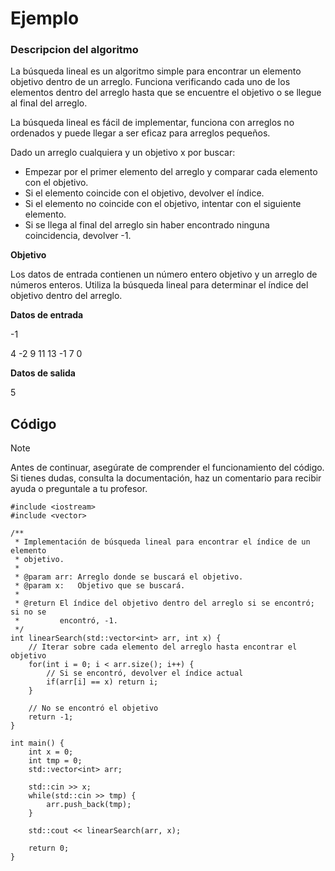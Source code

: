 # Ejemplo

### Descripcion del algoritmo

La búsqueda lineal es un algoritmo simple para encontrar un elemento objetivo dentro de un arreglo. Funciona verificando cada uno de los elementos dentro del arreglo hasta que se encuentre el objetivo o se llegue al final del arreglo.

La búsqueda lineal es fácil de implementar, funciona con arreglos no ordenados y puede llegar a ser eficaz para arreglos pequeños.

Dado un arreglo cualquiera y un objetivo x por buscar:

- Empezar por el primer elemento del arreglo y comparar cada elemento con el objetivo.
- Si el elemento coincide con el objetivo, devolver el índice.
- Si el elemento no coincide con el objetivo, intentar con el siguiente elemento.
- Si se llega al final del arreglo sin haber encontrado ninguna coincidencia, devolver -1.

**Objetivo**

Los datos de entrada contienen un número entero objetivo y un arreglo de números enteros. Utiliza la búsqueda lineal para determinar el índice del objetivo dentro del arreglo.

**Datos de entrada**

-1

4 -2 9 11 13 -1 7 0

**Datos de salida**

5

## Código

> [!NOTE]  
> Antes de continuar, asegúrate de comprender el funcionamiento del código.  
> Si tienes dudas, consulta la documentación, haz un comentario para recibir ayuda o preguntale a tu profesor.

```
#include <iostream>
#include <vector>

/**
 * Implementación de búsqueda lineal para encontrar el índice de un elemento
 * objetivo.
 *
 * @param arr: Arreglo donde se buscará el objetivo.
 * @param x:   Objetivo que se buscará.
 *
 * @return El índice del objetivo dentro del arreglo si se encontró; si no se
 *         encontró, -1.
 */
int linearSearch(std::vector<int> arr, int x) {
	// Iterar sobre cada elemento del arreglo hasta encontrar el objetivo
	for(int i = 0; i < arr.size(); i++) {
		// Si se encontró, devolver el índice actual
		if(arr[i] == x) return i;
	}

	// No se encontró el objetivo
	return -1;
}

int main() {
    int x = 0;
    int tmp = 0;
    std::vector<int> arr;

    std::cin >> x;
    while(std::cin >> tmp) {
        arr.push_back(tmp);
    }

    std::cout << linearSearch(arr, x);

    return 0;
}
```
